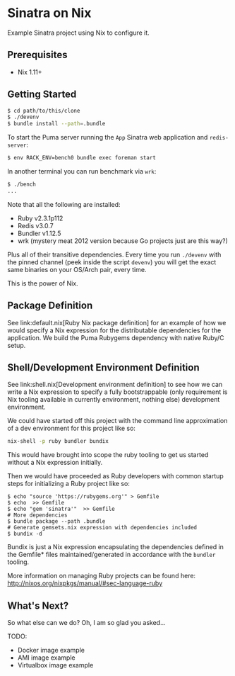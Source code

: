 # Sinatra on Nix

Example Sinatra project using Nix to configure it.

## Prerequisites

* Nix 1.11+

## Getting Started

```bash
$ cd path/to/this/clone
$ ./devenv
$ bundle install --path=.bundle
```

To start the Puma server running the `App` Sinatra web application
and `redis-server`:

```bash
$ env RACK_ENV=bench0 bundle exec foreman start
```

In another terminal you can run benchmark via `wrk`:

```bash
$ ./bench
...
```

Note that all the following are installed:

* Ruby v2.3.1p112
* Redis v3.0.7
* Bundler v1.12.5
* wrk (mystery meat 2012 version because Go projects just are this way?)

Plus all of their transitive dependencies. Every time you run
`./devenv` with the pinned channel (peek inside the script `devenv`)
you will get the exact same binaries on your OS/Arch pair, every time.

This is the power of Nix.

## Package Definition

See link:default.nix[Ruby Nix package definition] for an example of how
we would specify a Nix expression for the distributable dependencies for
the application. We build the Puma Rubygems dependency with native Ruby/C
setup.

## Shell/Development Environment Definition

See link:shell.nix[Development environment definition] to see how we can
write a Nix expression to specify a fully bootstrappable (only requirement
is Nix tooling available in currently environment, nothing else) development
environment.

We could have started off this project with the command line approximation
of a dev environment for this project like so:

```bash
nix-shell -p ruby bundler bundix
```

This would have brought into scope the ruby tooling to get us started
without a Nix expression initially.

Then we would have proceeded as Ruby developers with common startup steps
for initializing a Ruby project like so:

```
$ echo "source 'https://rubygems.org'" > Gemfile
$ echo  >> Gemfile
$ echo "gem 'sinatra'"  >> Gemfile
# More dependencies
$ bundle package --path .bundle
# Generate gemsets.nix expression with dependencies included
$ bundix -d
```

Bundix is just a Nix expression encapsulating the dependencies defined in the
Gemfile* files maintained/generated in accordance with the `bundler` tooling.

More information on managing Ruby projects can be found here:
http://nixos.org/nixpkgs/manual/#sec-language-ruby

## What's Next?

So what else can we do? Oh, I am so glad you asked...

TODO:

* Docker image example
* AMI image example
* Virtualbox image example

